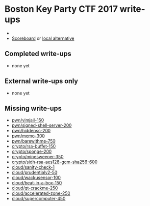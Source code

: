 # Boston Key Party CTF 2017 write-ups

* <TODO>
* [Scoreboard](TODO) or [local alternative](TODOLOCAL)

## Completed write-ups

* none yet

## External write-ups only

* none yet

## Missing write-ups

* [pwn/vimjail-150](pwn/vimjail-150)
* [pwn/signed-shell-server-200](pwn/signed-shell-server-200)
* [pwn/hiddensc-200](pwn/hiddensc-200)
* [pwn/memo-300](pwn/memo-300)
* [pwn/barewithme-750](pwn/barewithme-750)
* [crypto/rsa-buffet-150](crypto/rsa-buffet-150)
* [crypto/sponge-200](crypto/sponge-200)
* [crypto/minesweeper-350](crypto-minesweeper-350)
* [crypto/sidh-rsa-aes128-gcm-sha256-600](crypto/sidh-rsa-aes128-gcm-sha256-600)
* [cloud/sanity-check-1](cloud/sanity-check-1)
* [cloud/prudentialv2-50](cloud/prudentialv2-50)
* [cloud/wackusensor-100](cloud/wackusensor-100)
* [cloud/beat-in-a-box-150](cloud/beat-in-a-box-150)
* [cloud/qt-crackme-250](cloud/qt-crackme-250)
* [cloud/accelerated-zone-250](cloud/accelerated-zone-250)
* [cloud/supercomputer-450](cloud/supercomputer-450)
